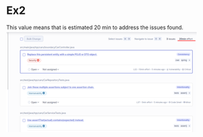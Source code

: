 # Ex2

This value means that is estimated 20 min to address the issues found.
![alt text](image.png)